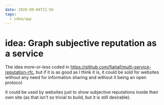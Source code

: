 ```yaml
---
date: 2020-09-04T21:56
tags:
  - idea/app
---
```


# idea: Graph subjective reputation as a service

The idea more-or-less coded in <https://github.com/fiatjaf/multi-service-reputation-rfc>, but if it is as good as I think it is, it could be sold for websites without any need for information sharing and without it being an open protocol.

It could be used by websites just to show subjective reputations inside their own site (as that isn't so trivial to build, but it is still desirable).
